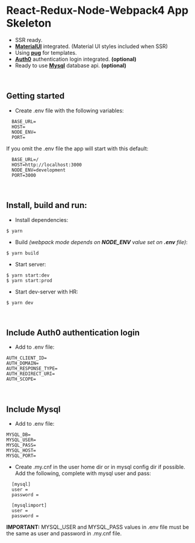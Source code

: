 # React-Redux-Node-Webpack4 App Skeleton

- SSR ready.
- **[MaterialUI](https://material-ui.com/getting-started/usage/)** integrated. (Material UI styles included when SSR)
- Using **[pug](https://pugjs.org/api/getting-started.html)** for templates.
- **[Auth0](https://auth0.com/docs)** authentication login integrated. **(optional)**
- Ready to use **[Mysql](https://dev.mysql.com/doc/refman/8.0/en/)** database api. **(optional)**
  
&nbsp;
## Getting started

- Create .env file with the following variables:

```
  BASE_URL=
  HOST=
  NODE_ENV=
  PORT=
```

If you omit the .env file the app will start with this default:


```
  BASE_URL=/
  HOST=http://localhost:3000
  NODE_ENV=development
  PORT=3000
```
  
&nbsp;
## Install, build and run:

- Install dependencies:

```
$ yarn
```

- Build *(webpack mode depends on **NODE_ENV** value set on **.env** file)*:

```
$ yarn build
```

- Start server:

```
$ yarn start:dev
$ yarn start:prod
```

- Start dev-server with HR:

```
$ yarn dev
```
  
&nbsp;
## Include Auth0 authentication login

- Add to .env file:

```
AUTH_CLIENT_ID=
AUTH_DOMAIN=
AUTH_RESPONSE_TYPE=
AUTH_REDIRECT_URI=
AUTH_SCOPE=
```

&nbsp;
## Include Mysql

- Add to .env file:

```
MYSQL_DB=
MYSQL_USER=
MYSQL_PASS=
MYSQL_HOST=
MYSQL_PORT=
```

- Create .my.cnf in the user home dir or in mysql config dir if possible. Add the following, complete with mysql user and pass:

```
  [mysql]
  user =
  password =

  [mysqlimport]
  user =
  password =
```

**IMPORTANT:** MYSQL_USER and MYSQL_PASS values in .env file must be the same as user and password in .my.cnf file.

